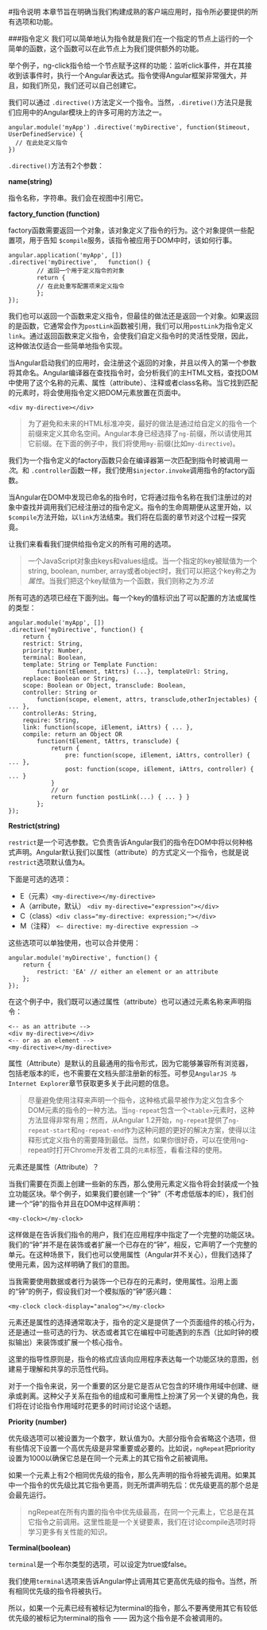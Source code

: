 #指令说明
本章节旨在明确当我们构建成熟的客户端应用时，指令所必要提供的所有选项和功能。

###指令定义
我们可以简单地认为指令就是我们在一个指定的节点上运行的一个简单的函数，这个函数可以在此节点上为我们提供额外的功能。

举个例子，ng-click指令给一个节点赋予这样的功能：监听click事件，并在其接收到该事件时，执行一个Angular表达式。指令使得Angular框架非常强大，并且，如我们所见，我们还可以自己创建它。

我们可以通过 `.directive()`方法定义一个指令。当然，`.diretive()`方法只是我们应用中的Angular模块上的许多可用的方法之一。

```
angular.module('myApp') .directive('myDirective', function($timeout, UserDefinedService) {  // 在此处定义指令})
```
`.directive()`方法有2个参数：

**name(string)**

指令名称，字符串。我们会在视图中引用它。

**factory_function (function)**

factory函数需要返回一个对象，该对象定义了指令的行为。这个对象提供一些配置项，用于告知 `$compile`服务，该指令被应用于DOM中时，该如何行事。

```
angular.application('myApp', [])
.directive('myDirective', 	function() {		// 返回一个用于定义指令的对象		return {		// 在此处重写配置项来定义指令		}; 
});
```
我们也可以返回一个函数来定义指令，但最佳的做法还是返回一个对象。如果返回的是函数，它通常会作为`postLink`函数被引用，我们可以用`postLink`为指令定义`link`。通过返回函数来定义指令，会使我们自定义指令时的灵活性受限，因此，这种做法仅适合一些简单地指令实现。

当Angular启动我们的应用时，会注册这个返回的对象，并且以传入的第一个参数将其命名。Angular编译器在查找指令时，会分析我们的主HTML文档，查找DOM中使用了这个名称的元素、属性（attribute）、注释或者class名称。当它找到匹配的元素时，将会使用指令定义把DOM元素放置在页面中。

```
<div my-directive></div>
```

> 为了避免和未来的HTML标准冲突，最好的做法是通过给自定义的指令一个前缀来定义其命名空间。Angular本身已经选择了`ng-`前缀，所以请使用其它前缀。在下面的例子中，我们将使用`my-`前缀(比如`my-directive`)。

我们为一个指令定义的factory函数只会在编译器第一次匹配到指令时被调用*一次*。和 `.controller`函数一样，我们使用`$injector.invoke`调用指令的factory函数。当Angular在DOM中发现已命名的指令时，它将通过指令名称在我们注册过的对象中查找并调用我们已经注册过的指令定义。指令的生命周期便从这里开始，以`$compile`方法开始，以`link`方法结束。我们将在后面的章节对这个过程一探究竟。
让我们来看看我们提供给指令定义的所有可用的选项。> 一个JavaScript对象由keys和values组成。当一个指定的key被赋值为一个string, boolean, number, array或者object时，我们可以把这个key称之为*属性*。当我们把这个key赋值为一个函数，我们则称之为*方法*所有可选的选项已经在下面列出。每一个key的值标识出了可以配置的方法或属性的类型：
```angular.module('myApp', [])
.directive('myDirective', function() {	return {	restrict: String,	priority: Number,	terminal: Boolean,	template: String or Template Function:		function(tElement, tAttrs) (...}, templateUrl: String,	replace: Boolean or String,	scope: Boolean or Object, transclude: Boolean,	controller: String or		function(scope, element, attrs, transclude,otherInjectables) { ... },	controllerAs: String,	require: String,	link: function(scope, iElement, iAttrs) { ... }, 
	compile: return an Object OR		function(tElement, tAttrs, transclude) { 
			return {				pre: function(scope, iElement, iAttrs, controller) { ... },				post: function(scope, iElement, iAttrs, controller) { ... } 			}			// or			return function postLink(...) { ... } }		}; });```
**Restrict(string)**
`restrict`是一个可选参数。它负责告诉Angular我们的指令在DOM中将以何种格式声明。Angular默认我们以属性（attribute）的方式定义一个指令，也就是说`restrict`选项默认值为`A`。

下面是可选的选项：

* E（元素）`<my-directive></my-directive>`
* A（arribute，默认） `<div my-directive="expression"></div>`
* C（class）`<div class="my-directive: expression;"></div>`
* M（注释） `<– directive: my-directive expression –>`

这些选项可以单独使用，也可以合并使用：

```
angular.module('myDirective', function() { 
	return {		restrict: 'EA' // either an element or an attribute 
	};});```
在这个例子中，我们既可以通过属性（attribute）也可以通过元素名称来声明指令：

```
<-- as an attribute --><div my-directive></div><-- or as an element -->
<my-directive></my-directive>```
属性（Attribute）是默认的且最通用的指令形式，因为它能够兼容所有浏览器，包括老版本的IE，也不需要在文档头部注册新的标签。可参见`AngularJS 与 Internet Explorer`章节获取更多关于此问题的信息。

> 尽量避免使用注释来声明一个指令，这种格式最早被作为定义包含多个DOM元素的指令的一种方法。当`ng-repeat`包含一个`<table>`元素时，这种方法显得非常有用；然而，从Angular 1.2开始，`ng-repeat`提供了`ng-repeat-start`和`ng-repeat-end`作为这种问题的更好的解决方案，使得以注释形式定义指令的需要降到最低。当然，如果你很好奇，可以在使用ng-repeat时打开Chrome开发者工具的`元素`标签，看看注释的使用。


元素还是属性（Attribute）？

当我们需要在页面上创建一些新的东西，那么使用元素定义指令将会封装成一个独立功能区块。举个例子，如果我们要创建一个“钟”（不考虑低版本的IE），我们创建一个“钟”的指令并且在DOM中这样声明：

```
<my-clock></my-clock>
```
这样做是在告诉我们指令的用户，我们在应用程序中指定了一个完整的功能区块。我们的“钟”并不是在装饰或者扩展一个已存在的“钟”，相反，它声明了一个完整的单元。在这种场景下，我们也可以使用属性（Angular并不关心），但我们选择了使用元素，因为这样明确了我们的意图。

当我需要使用数据或者行为装饰一个已存在的元素时，使用属性。沿用上面的“钟”的例子，假设我们对一个模拟版的“钟”感兴趣：

```
<my-clock clock-display="analog"></my-clock>
```

元素还是属性的选择通常取决于，指令的定义是提供了一个页面组件的核心行为，还是通过一些可选的行为、状态或者其它在编程中可能遇到的东西（比如时钟的模拟输出）来装饰或扩展一个核心指令。

这里的指导性原则是，指令的格式应该向应用程序表达每一个功能区块的意图，创建易于理解和共享的示范性代码。

对于一个指令来说，另一个重要的区分是它是否从它包含的环境作用域中创建、继承或剥离。这种父子关系在指令的组成和可重用性上扮演了另一个关键的角色，我们将在讨论指令作用域时花更多的时间讨论这个话题。

**Priority (number)**

优先级选项可以被设置为一个数字，默认值为0。大部分指令会省略这个选项，但有些情况下设置一个高优先级是非常重要或必要的。比如说，`ngRepeat`把priority设置为1000以确保它总是在同一个元素上的其它指令之前被调用。

如果一个元素上有2个相同优先级的指令，那么先声明的指令将被先调用。如果其中一个指令的优先级比其它指令更高，则无所谓声明先后：优先级更高的那个总是会最先运行。

> ngRepeat在所有内置的指令中优先级最高，在同一个元素上，它总是在其它指令之前调用。这里性能是一个关键要素，我们在讨论compile选项时将学习更多有关性能的知识。

**Terminal(boolean)**

`terminal`是一个布尔类型的选项，可以设定为true或false。

我们使用`terminal`选项来告诉Angular停止调用其它更高优先级的指令。当然，所有相同优先级的指令将被执行。

所以，如果一个元素已经有被标记为terminal的指令，那么不要再使用其它有较低优先级的被标记为terminal的指令 —— 因为这个指令是不会被调用的。
